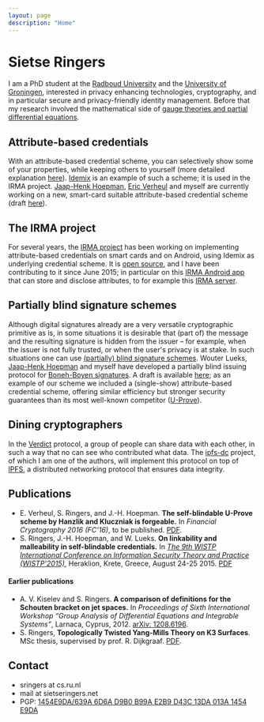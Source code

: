 ```yaml
---
layout: page
description: "Home"
---
```

# Sietse Ringers

I am a PhD student at the [Radboud University](http://www.ru.nl/ds/) and the [University of Groningen](http://www.math.rug.nl/jbi/), interested in privacy enhancing technologies, cryptography, and in particular secure and privacy-friendly identity management. Before that my research involved the mathematical side of [gauge theories and partial differential equations](files/mscthesis.pdf).

## Attribute-based credentials
With an attribute-based credential scheme, you can selectively show some of your properties, while keeping others to yourself (more detailed explanation [here](https://www.irmacard.org/irma/)). [Idemix](http://www.zurich.ibm.com/idemix/) is an example of such a scheme; it is used in the IRMA project. [Jaap-Henk Hoepman](http://www.cs.ru.nl/~jhh/), [Eric Verheul](http://www.cs.ru.nl/E.Verheul/) and myself are currently working on a new, smart-card suitable attribute-based credential scheme (draft [here](files/abc.pdf)).

## The IRMA project
For several years, the [IRMA project](https://www.irmacard.org) has been working on implementing attribute-based credentials on smart cards and on Android, using Idemix as underlying credential scheme. It is [open source](https://github.com/credentials/), and I have been contributing to it since June 2015; in particular on this [IRMA Android app](https://github.com/credentials/irma_android_cardemu) that can store and disclose attributes, to for example this [IRMA server](https://github.com/credentials/irma_api_server).

## Partially blind signature schemes
Although digital signatures already are a very versatile cryptographic primitive as is, in some situations it is desirable that (part of) the message and the resulting signature is hidden from the issuer – for example, when the issuer is not fully trusted, or when the user's privacy is at stake. In such situations one can use [(partially) blind signature schemes](https://en.wikipedia.org/wiki/Blind_signature). Wouter Lueks, [Jaap-Henk Hoepman](http://www.cs.ru.nl/~jhh/) and myself have developed a partially blind issuing protocol for [Boneh-Boyen signatures](http://link.springer.com/chapter/10.1007%2F978-3-540-24676-3_4). A draft is available [here](files/bbb.pdf); as an example of our scheme we included a (single-show) attribute-based credential scheme, offering similar efficiency but stronger security guarantees than its most well-known competitor ([U-Prove](http://research.microsoft.com/en-us/projects/u-prove/)).

## Dining cryptographers
In the [Verdict](http://dedis.cs.yale.edu/dissent/papers/verdict-abs) protocol, a group of people can share data with each other, in such a way that no can see who contributed what data. The [ipfs-dc](https://github.com/confiks/ipfs-dc) project, of which I am one of the authors, will implement this protocol on top of [IPFS](https://ipfs.io/), a distributed networking protocol that ensures data integrity.

## Publications
* E. Verheul, S. Ringers, and J.-H. Hoepman. **The self-blindable U-Prove scheme by Hanzlik and Kluczniak is forgeable.** In _Financial Cryptography 2016 (FC'16)_, to be published. [PDF](https://eprint.iacr.org/2015/725.pdf).
* S. Ringers, J.-H. Hoepman, and W. Lueks. **On linkability and malleability in self-blindable credentials.** In [_The 9th WISTP International Conference on Information Security Theory and Practice (WISTP'2015)_](http://link.springer.com/chapter/10.1007/978-3-319-24018-3_13), Heraklion, Krete, Greece, August 24-25 2015. [PDF](files/sbc-linkable.pdf)

#### Earlier publications
* A. V. Kiselev and S. Ringers. **A comparison of definitions for the Schouten bracket on jet spaces.** In _Proceedings of Sixth International Workshop “Group Analysis of Differential Equations and Integrable Systems”_, Larnaca, Cyprus, 2012. [arXiv: 1208.6196](http://arxiv.org/abs/1208.6196).
* S. Ringers, **Topologically Twisted Yang-Mills Theory on K3 Surfaces**. MSc thesis, supervised by prof. R. Dijkgraaf. [PDF](files/mscthesis.pdf).

## Contact

 * sringers at cs.ru.nl
 * mail at sietseringers.net
 * PGP: [1454E9DA/639A 6D6A D9B0 B99A E2B9  D43C 13DA 013A 1454 E9DA](https://pgp.mit.edu/pks/lookup?op=get&search=0x13DA013A1454E9DA)
